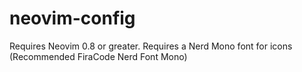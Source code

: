 # neovim-config
Requires Neovim 0.8 or greater.
Requires a Nerd Mono font for icons (Recommended FiraCode Nerd Font Mono)

